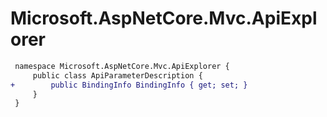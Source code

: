 # Microsoft.AspNetCore.Mvc.ApiExplorer

``` diff
 namespace Microsoft.AspNetCore.Mvc.ApiExplorer {
     public class ApiParameterDescription {
+        public BindingInfo BindingInfo { get; set; }
     }
 }
```
